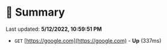 # 📖 Summary
Last updated: **5/12/2022, 10:59:51 PM**

- `GET` [https://google.com](https://google.com) - **Up** (337ms)
